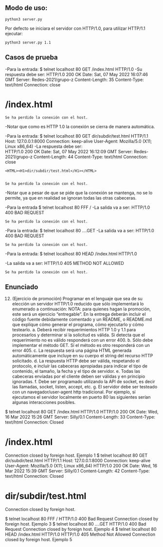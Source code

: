 

## Modo de uso:

`python3 server.py `

Por defecto se iniciara el servidor con HTTP/1.0, para utilizar HTTP/1.1 ejecutar:

`python3 server.py 1.1`


## Casos de prueba
-Para la entrada:
    $ telnet localhost 80
    GET /index.html HTTP/1.0
-Su respuesta debe ser:
    HTTP/1.0 200 OK
    Date: Sat, 07 May 2022 16:07:46 GMT
    Server: Redes-2021/grupo-z
    Content-Length: 35
    Content-Type: text/html
    Connection: close
    <HTML><H1>/index.html</H1></HTML>
    
    Se ha perdido la conexión con el host.
-Notar que como es HTTP 1.0 la conexión se cierra de manera automática.

-Para la entrada:
    $ telnet localhost 80
    GET dir/subdir/test.html HTTP/1.1
    Host: 127.0.0.1:8000
    Connection: keep-alive
    User-Agent: Mozilla/5.0 (X11; Linux x86_64)
-La respuesta debe ser:   
    HTTP/1.0 200 OK
    Date: Sat, 07 May 2022 16:12:09 GMT
    Server: Redes-2021/grupo-z
    Content-Length: 44
    Content-Type: text/html
    Connection: close
    
    <HTML><H1>dir/subdir/test.html</H1></HTML>


    Se ha perdido la conexión con el host.
-Notar que a pesar de que se pide que la conexión se mantenga, no se lo permite, ya que en realidad se ignoran todas las otras cabeceras.

-Para la entrada
    $ telnet localhost 80
    FFF /
-La salida va a ser:
    HTTP/1.0 400 BAD REQUEST

    Se ha perdido la conexión con el host.

-Para la entrada:
    $ telnet localhost 80
    ....GET
-La salida va a ser:
    HTTP/1.0 400 BAD REQUEST

    Se ha perdido la conexión con el host.

-Para la entrada:
    $ telnet localhost 80
    HEAD /index.html HTTP/1.0
    
-La salida va a ser:
    HTTP/1.0 405 METHOD NOT ALLOWED

    Se ha perdido la conexión con el host.

## Enunciado

12. (Ejercicio de promoción) Programar en el lenguaje que sea de su elección un servidor HTTP/1.0
reducido que sólo implementará lo enumerado a continuación:
NOTA: para quienes hagan la promoción, este será un ejercicio “entregable”. En la entrega deberán
incluir el código fuente debidamente comentado y un README, o README.md que explique cómo
generar el programa, cómo ejecutarlo y cómo testearlo.
a. Deberá recibir requerimientos HTTP 1.0 y 1.1 para procesarlos y determinar sí la solicitud es válida.
Si detecta que el requerimiento no es válido responderá con un error 400.
b. Sólo debe implementar el método GET. Sí el método es otro responderá con un error 405.
c. La respuesta será una página HTML generada automáticamente que incluye en su cuerpo el string
del recurso HTTP solicitado.
d. La respuesta HTTP debe ser válida, respetando el protocolo, e incluír las cabeceras apropiadas para
indicar el tipo de contenido, el tamaño, la fecha y el tipo de servidor.
e. Todas las cabeceras envíadas por el cliente deben ser válidas y en principio ignoradas.
f. Debe ser programado utilizando la API de socket, es decir las llamadas, socket, listen, accept,
etc.
g. El servidor debe ser testeado con un navegador/user-agent http tradicional. Por ejemplo, sí ejecutamos el servidor localmente en puerto 80 las siguientes serían algunas interacciones posibles.

$ telnet localhost 80
GET /index.html HTTP/1.0
HTTP/1.0 200 OK
Date: Wed, 16 Mar 2022 15:26 GMT
Server: Silly/0.1
Content-Length: 33
Content-Type: text/html
Connection: Closed
<HTML><H1>/index.html</H1></HTML>
Connection closed by foreign host.
Ejemplo 1
$ telnet localhost 80
GET dir/subdir/test.html HTTP/1.1
Host: 127.0.0.1:8000
Connection: keep-alive
User-Agent: Mozilla/5.0 (X11; Linux x86_64)
HTTP/1.0 200 OK
Date: Wed, 16 Mar 2022 15:39 GMT
Server: Silly/0.1
Content-Length: 42
Content-Type: text/html
Connection: Closed
<HTML><H1>dir/subdir/test.html</H1></HTML>
Connection closed by foreign host.

$ telnet localhost 80
FFF /
HTTP/1.0 400 Bad Request
Connection closed by foreign host.
Ejemplo 3
$ telnet localhost 80
....GET
HTTP/1.0 400 Bad Request
Connection closed by foreign host.
Ejemplo 4
$ telnet localhost 80
HEAD /index.html HTTP/1.0
HTTP/1.0 405 Method Not Allowed
Connection closed by foreign host.
Ejemplo 5
